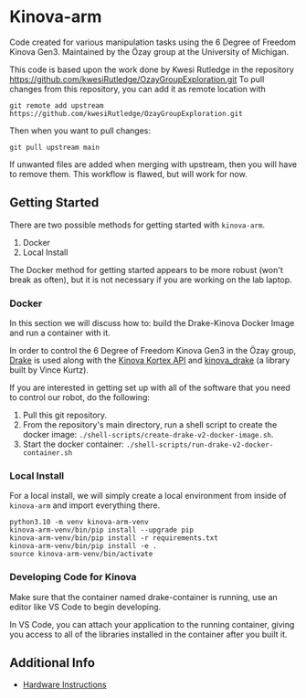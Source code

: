 # Kinova-arm
Code created for various manipulation tasks using the 6 Degree of Freedom Kinova Gen3.
Maintained by the Özay group at the University of Michigan.

This code is based upon the work done by Kwesi Rutledge in the repository
https://github.com/kwesiRutledge/OzayGroupExploration.git
To pull changes from this repository, you can add it as remote location with
    
    git remote add upstream https://github.com/kwesiRutledge/OzayGroupExploration.git

Then when you want to pull changes:

    git pull upstream main
    
If unwanted files are added when merging with upstream, then you will have to remove them. This workflow is flawed, but will work for now.

## Getting Started

There are two possible methods for getting started with `kinova-arm`.
1. Docker
2. Local Install

The Docker method for getting started appears to be more robust (won't break as often), but
it is not necessary if you are working on the lab laptop.

### Docker

In this section we will discuss how to: build the Drake-Kinova Docker Image and run a container with it.

In order to control the 6 Degree of Freedom Kinova Gen3 in the Özay group, [Drake](https://drake.mit.edu/) is used along with the [Kinova Kortex API](https://github.com/Kinovarobotics/kortex) and [kinova_drake](https://github.com/vincekurtz/kinova_drake) (a library built by Vince Kurtz).

If you are interested in getting set up with all of the software that you need to control our robot, do the following:
1. Pull this git repository.
2. From the repository's main directory, run a shell script to create the docker image: `./shell-scripts/create-drake-v2-docker-image.sh`.
3. Start the docker container: `./shell-scripts/run-drake-v2-docker-container.sh`

### Local Install

For a local install, we will simply create a local environment
from inside of `kinova-arm` and import everything there.

```shell
python3.10 -m venv kinova-arm-venv
kinova-arm-venv/bin/pip install --upgrade pip
kinova-arm-venv/bin/pip install -r requirements.txt
kinova-arm-venv/bin/pip install -e .
source kinova-arm-venv/bin/activate
```

### Developing Code for Kinova

Make sure that the container named drake-container is running, use an editor like VS Code to begin developing.

In VS Code, you can attach your application to the running container, giving you access to all of the libraries installed in the container after you built it.

## Additional Info

- [Hardware Instructions](./doc/kinova-hardware-instructions.md)